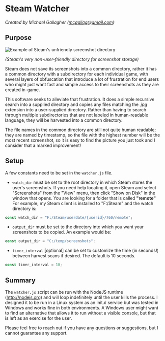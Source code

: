 # Steam Watcher
*Created by Michael Gallagher (mcgallag@gmail.com)*

## Purpose

![Example of Steam's unfriendly screenshot directory](https://mcgallag.github.io/steam_directory.png)

*(Steam's very non-user-friendly directory for screenshot storage)*

Steam does not save its screenshots into a common directory, rather it has a common directory with a subdirectory for each individual game, with several layers of obfuscation that introduce a lot of frustration for end users who might just want fast and simple access to their screenshots as they are created in-game.

This software seeks to alleviate that frustration. It does a simple recursive search into a supplied directory and copies any files matching the *.jpg* extension into a user-supplied directory. Rather than having to search through multiple subdirectories that are not labeled in human-readable language, they will be harvested into a common directory.

The file names in the common directory are still not quite human readable; they are named by timestamp, so the file with the highest number will be the most recent screenshot, so it is easy to find the picture you just took and I consider that a marked improvement!

## Setup
A few constants need to be set in the `watcher.js` file.

* `watch_dir` must be set to the root directory in which Steam stores the user's screenshots. If you need help locating it, open Steam and select "Screenshots" from the "View" menu, then click "Show on Disk" in the window that opens. You are looking for a folder that is called **"remote"** For example, my Steam client is installed to "F:/Steam" and the watch directory is:

```javascript
const watch_dir = "F:/Steam/userdate/{userid}/760/remote";
```

* `output_dir` must be set to the directory into which you want your screenshots to be copied. An example would be:

```javascript
const output_dir = "C:/temp/screenshots";
```

* `timer_interval` [optional] can be set to customize the time (in seconds!) between harvest scans if desired. The default is 10 seconds.

```javascript
const timer_interval = 10;
```

## Summary

The `watcher.js` script can be run with the NodeJS runtime (http://nodejs.org) and will loop indefinitely until the user kills the process. I designed it to be run in a Linux system as an init.d service but was tested in Windows and works fine in both environments. A Windows user might want to find an alternative that allows it to run without a visible console, but that is left as an exercise for the user.

Please feel free to reach out if you have any questions or suggestions, but I cannot guarantee any support.